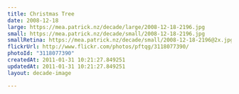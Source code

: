 ```yaml
---
title: Christmas Tree
date: 2008-12-18
large: https://mea.patrick.nz/decade/large/2008-12-18-2196.jpg
small: https://mea.patrick.nz/decade/small/2008-12-18-2196.jpg
smallRetina: https://mea.patrick.nz/decade/small/2008-12-18-2196@2x.jpg
flickrUrl: http://www.flickr.com/photos/pftqg/3118077390/
photoId: "3118077390"
createdAt: 2011-01-31 10:21:27.849251
updatedAt: 2011-01-31 10:21:27.849251
layout: decade-image

---
```


